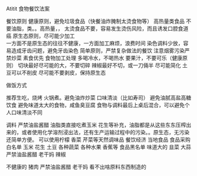 Atitit 食物餐饮法案


餐饮原则
健康原则，避免垃圾食品（快餐油炸腌制太烫食物等）
高热量类食品 不要油脂，类。。高热量，，
太烫食品不要，容易发生烫伤风险，而且诱发口腔食道癌
原生态原则，尽可能少加工	
一方面不是原生态的往往不健康，一方面加工麻烦，浪费时间
染色调料少放，容易造成牙齿问题，避免牙齿染色
简单原则，严禁复杂做法的餐饮
注意烟雾污染严禁炒菜
素食优先
食物加工处理
多喝冷水，不喝热水
要果汁，不要可乐（健康原则）
切块最好尽可能的大，不要切碎
 辣椒最好不切，或一刀倆半
尽可能简化
土豆可以不削皮
尽可能不要剥皮，保持原生态

做饭方式

推荐生吃，烧烤 火锅煮。避免油炸炒菜
口味清淡（比如寿司） 避免油腻高盐高糖饮食
避免味道太大的食物，咸鱼臭豆腐
食物与调料最后上桌后混合，可以避免个人口味清淡不同



调料
严禁油盐酱醋
油脂类直接吃煮玉米 花生等补充，油脂都是从这些东东压榨出来的，或者使用化学溶剂浸出法，还有生产运输过程中的污染。。原生态，无污染还简单方便。
可以使用柠檬 香菜 芹菜等天然调味品
餐饮经济
当地食品
食品采购白名单
玉米 花生 土豆  各种蔬菜
各种水果 香蕉等
食品黑名单
味道大的
韭菜 大蒜 严禁油盐酱醋 老干妈 辣椒

不健康的
猪肉 严禁油盐酱醋 老干妈 
看不出啥原料东西制造的
